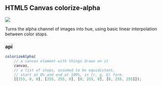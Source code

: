 ## HTML5 Canvas colorize-alpha

![](http://farm9.staticflickr.com/8391/8595946170_609b0d1cb4_c.jpg)

Turns the alpha channel of images into hue, using basic linear interpolation
between color stops.

### api

```js
colorizeAlpha(
    // a canvas element with things drawn on it
    canvas,
    // a list of steps, assumed to be equidistant,
    // start at 0% and end at 100%, in [r, g, b] form.
    [[255, 0, 0], [255, 255, 0], [0, 255, 0], [0, 255, 255]]);
```

